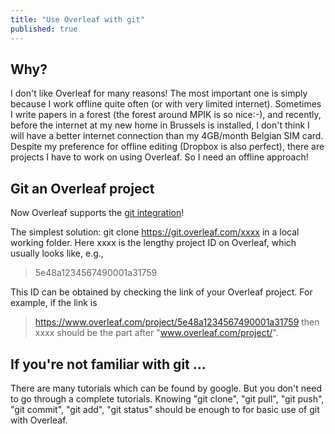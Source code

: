 ```yaml
---
title: "Use Overleaf with git"
published: true
---
```



## Why?
I don't like Overleaf for many reasons! The most important one is simply because I work offline quite often (or with very limited internet). Sometimes I write papers in a forest (the forest around MPIK is so nice:-), and recently, before the internet at my new home in Brussels is installed, I don't think I will have a better internet connection than my 4GB/month Belgian SIM card. Despite my preference for offline editing (Dropbox is also perfect), there are projects I have to work on using Overleaf. 
So I need an offline approach!

## Git an Overleaf project
Now Overleaf supports the [git integration](https://www.overleaf.com/blog/the-git-bridge-in-overleaf-v2-is-here)!

The simplest solution:
git clone https://git.overleaf.com/xxxx 
in a local working folder.
Here xxxx is the lengthy project ID on Overleaf, which usually looks like, e.g.,
> 5e48a1234567490001a31759

This ID can be obtained by checking the link of your Overleaf project. 
For example, if the link is 
> https://www.overleaf.com/project/5e48a1234567490001a31759 
then xxxx should be the part after "www.overleaf.com/project/".

## If you're not familiar with git ...
There are many tutorials which can be found by google. 
But you don't need to go through a complete tutorials. 
Knowing "git clone", "git pull", "git push", "git commit", "git add", "git status" should be enough to for basic use of git with Overleaf.

